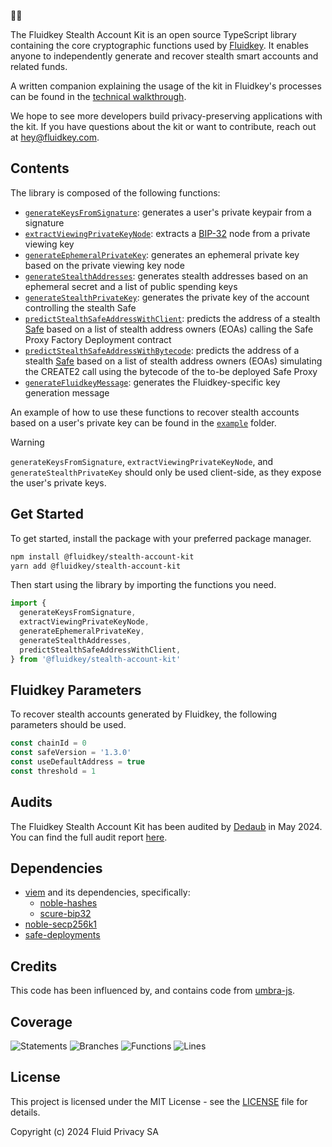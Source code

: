 😶‍🌫️

The Fluidkey Stealth Account Kit is an open source TypeScript library containing the core cryptographic functions used by [Fluidkey](https://fluidkey.com). It enables anyone to independently generate and recover stealth smart accounts and related funds.  

A written companion explaining the usage of the kit in Fluidkey's processes can be found in the [technical walkthrough](https://docs.fluidkey.com/technical-walkthrough).

We hope to see more developers build privacy-preserving applications with the kit. If you have questions about the kit or want to contribute, reach out at hey@fluidkey.com.

Contents
--------
The library is composed of the following functions:
- [`generateKeysFromSignature`](/src/generateKeysFromSignature.ts): generates a user's private keypair from a signature
- [`extractViewingPrivateKeyNode`](/src/extractViewingPrivateKeyNode.ts): extracts a [BIP-32](https://github.com/bitcoin/bips/blob/master/bip-0032.mediawiki) node from a private viewing key
- [`generateEphemeralPrivateKey`](/src/generateEphemeralPrivateKey.ts): generates an ephemeral private key based on the private viewing key node
- [`generateStealthAddresses`](/src/generateStealthAddresses.ts): generates stealth addresses based on an ephemeral secret and a list of public spending keys
- [`generateStealthPrivateKey`](/src/generateStealthPrivateKey.ts): generates the private key of the account controlling the stealth Safe
- [`predictStealthSafeAddressWithClient`](/src/predictStealthSafeAddress.ts): predicts the address of a stealth [Safe](https://safe.global/) based on a list of stealth address owners (EOAs) calling the Safe Proxy Factory Deployment contract
- [`predictStealthSafeAddressWithBytecode`](/src/predictStealthSafeAddress.ts): predicts the address of a stealth [Safe](https://safe.global/) based on a list of stealth address owners (EOAs) simulating the CREATE2 call using the bytecode of the to-be deployed Safe Proxy
- [`generateFluidkeyMessage`](/src/utils/generateFluidkeyMessage.ts): generates the Fluidkey-specific key generation message

An example of how to use these functions to recover stealth accounts based on a user's private key can be found in the [`example`](/src/example/example.ts) folder. 

> [!WARNING]
> `generateKeysFromSignature`, `extractViewingPrivateKeyNode`, and `generateStealthPrivateKey` should only be used client-side, as they expose the user's private keys.

Get Started
-----------
To get started, install the package with your preferred package manager.
  
  ```bash
  npm install @fluidkey/stealth-account-kit
  yarn add @fluidkey/stealth-account-kit
  ```

Then start using the library by importing the functions you need. 

```typescript
import { 
  generateKeysFromSignature, 
  extractViewingPrivateKeyNode,
  generateEphemeralPrivateKey,
  generateStealthAddresses,
  predictStealthSafeAddressWithClient,
} from '@fluidkey/stealth-account-kit'
```

Fluidkey Parameters
-------------------

To recover stealth accounts generated by Fluidkey, the following parameters should be used.

```typescript
const chainId = 0
const safeVersion = '1.3.0'
const useDefaultAddress = true
const threshold = 1
```

Audits
------

The Fluidkey Stealth Account Kit has been audited by [Dedaub](https://dedaub.com) in May 2024. You can find the full audit report [here](/audits/Fluidkey%20Stealth%20Account%20Kit%20-%20May%2024,%202024.pdf).

Dependencies
------------
- [viem](https://github.com/wevm/viem) and its dependencies, specifically:
  - [noble-hashes](https://github.com/paulmillr/noble-hashes)
  - [scure-bip32](https://github.com/paulmillr/scure-bip32)
- [noble-secp256k1](https://github.com/paulmillr/noble-secp256k1)
- [safe-deployments](https://github.com/safe-global/safe-deployments)

Credits
-------
This code has been influenced by, and contains code from [umbra-js](https://github.com/ScopeLift/umbra-protocol).

Coverage
-------------
![Statements](https://img.shields.io/badge/statements-100%25-brightgreen.svg?style=flat)
![Branches](https://img.shields.io/badge/branches-100%25-brightgreen.svg?style=flat)
![Functions](https://img.shields.io/badge/functions-100%25-brightgreen.svg?style=flat)
![Lines](https://img.shields.io/badge/lines-100%25-brightgreen.svg?style=flat)

License
-------
This project is licensed under the MIT License - see the [LICENSE](LICENSE) file for details.

Copyright (c) 2024 Fluid Privacy SA
